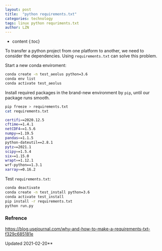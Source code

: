 ```yaml
---
layout: post
title:  "python requirements.txt"
categories: technology
tags: linux python requriments.txt
author: LZN
---
```


* content
{:toc}

To transfer a python project from one platform to another, we need to consider the dependencies. 
Using `requirements.txt` can solve this problem.

Start a new conda enviroment:

```bash
conda create -n test_aeolus python=3.6
conda env list
conda activate test_aeolus
```

Install required packages in the brand-new environment by `pip`, until our package runs smooth.

```bash
pip freeze > requirements.txt
cat requirements.txt

certifi==2020.12.5
cftime==1.4.1
netCDF4==1.5.6
numpy==1.19.5
pandas==1.1.5
python-dateutil==2.8.1
pytz==2021.1
scipy==1.5.4
six==1.15.0
wrapt==1.12.1
wrf-python==1.3.1
xarray==0.16.2
```

Test `requirements.txt`:

```bash
conda deactivate
conda create -n test_install python=3.6
conda activate test_install
pip install -r requirements.txt
python run.py
```



### Refrence
https://blog.usejournal.com/why-and-how-to-make-a-requirements-txt-f329c685181e


Updated 2021-02-20**

